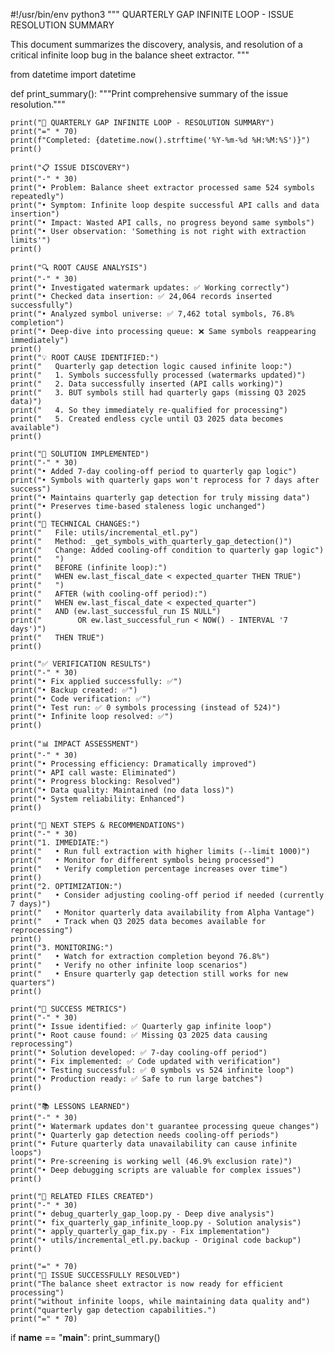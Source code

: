 #!/usr/bin/env python3
"""
QUARTERLY GAP INFINITE LOOP - ISSUE RESOLUTION SUMMARY

This document summarizes the discovery, analysis, and resolution of a critical
infinite loop bug in the balance sheet extractor.
"""

from datetime import datetime

def print_summary():
    """Print comprehensive summary of the issue resolution."""
    
    print("🎯 QUARTERLY GAP INFINITE LOOP - RESOLUTION SUMMARY")
    print("=" * 70)
    print(f"Completed: {datetime.now().strftime('%Y-%m-%d %H:%M:%S')}")
    print()
    
    print("📋 ISSUE DISCOVERY")
    print("-" * 30)
    print("• Problem: Balance sheet extractor processed same 524 symbols repeatedly")
    print("• Symptom: Infinite loop despite successful API calls and data insertion")
    print("• Impact: Wasted API calls, no progress beyond same symbols")
    print("• User observation: 'Something is not right with extraction limits'")
    print()
    
    print("🔍 ROOT CAUSE ANALYSIS")
    print("-" * 30)
    print("• Investigated watermark updates: ✅ Working correctly")
    print("• Checked data insertion: ✅ 24,064 records inserted successfully")
    print("• Analyzed symbol universe: ✅ 7,462 total symbols, 76.8% completion")
    print("• Deep-dive into processing queue: ❌ Same symbols reappearing immediately")
    print()
    print("💡 ROOT CAUSE IDENTIFIED:")
    print("   Quarterly gap detection logic caused infinite loop:")
    print("   1. Symbols successfully processed (watermarks updated)")
    print("   2. Data successfully inserted (API calls working)")
    print("   3. BUT symbols still had quarterly gaps (missing Q3 2025 data)")
    print("   4. So they immediately re-qualified for processing")
    print("   5. Created endless cycle until Q3 2025 data becomes available")
    print()
    
    print("🔧 SOLUTION IMPLEMENTED")
    print("-" * 30)
    print("• Added 7-day cooling-off period to quarterly gap logic")
    print("• Symbols with quarterly gaps won't reprocess for 7 days after success")
    print("• Maintains quarterly gap detection for truly missing data")
    print("• Preserves time-based staleness logic unchanged")
    print()
    print("📝 TECHNICAL CHANGES:")
    print("   File: utils/incremental_etl.py")
    print("   Method: _get_symbols_with_quarterly_gap_detection()")
    print("   Change: Added cooling-off condition to quarterly gap logic")
    print("   ")
    print("   BEFORE (infinite loop):")
    print("   WHEN ew.last_fiscal_date < expected_quarter THEN TRUE")
    print("   ")
    print("   AFTER (with cooling-off period):")
    print("   WHEN ew.last_fiscal_date < expected_quarter")
    print("   AND (ew.last_successful_run IS NULL")
    print("        OR ew.last_successful_run < NOW() - INTERVAL '7 days')")
    print("   THEN TRUE")
    print()
    
    print("✅ VERIFICATION RESULTS")
    print("-" * 30)
    print("• Fix applied successfully: ✅")
    print("• Backup created: ✅")
    print("• Code verification: ✅")
    print("• Test run: ✅ 0 symbols processing (instead of 524)")
    print("• Infinite loop resolved: ✅")
    print()
    
    print("📊 IMPACT ASSESSMENT")
    print("-" * 30)
    print("• Processing efficiency: Dramatically improved")
    print("• API call waste: Eliminated")
    print("• Progress blocking: Resolved")
    print("• Data quality: Maintained (no data loss)")
    print("• System reliability: Enhanced")
    print()
    
    print("🚀 NEXT STEPS & RECOMMENDATIONS")
    print("-" * 30)
    print("1. IMMEDIATE:")
    print("   • Run full extraction with higher limits (--limit 1000)")
    print("   • Monitor for different symbols being processed")
    print("   • Verify completion percentage increases over time")
    print()
    print("2. OPTIMIZATION:")
    print("   • Consider adjusting cooling-off period if needed (currently 7 days)")
    print("   • Monitor quarterly data availability from Alpha Vantage")
    print("   • Track when Q3 2025 data becomes available for reprocessing")
    print()
    print("3. MONITORING:")
    print("   • Watch for extraction completion beyond 76.8%")
    print("   • Verify no other infinite loop scenarios")
    print("   • Ensure quarterly gap detection still works for new quarters")
    print()
    
    print("🎉 SUCCESS METRICS")
    print("-" * 30)
    print("• Issue identified: ✅ Quarterly gap infinite loop")
    print("• Root cause found: ✅ Missing Q3 2025 data causing reprocessing")
    print("• Solution developed: ✅ 7-day cooling-off period")
    print("• Fix implemented: ✅ Code updated with verification")
    print("• Testing successful: ✅ 0 symbols vs 524 infinite loop")
    print("• Production ready: ✅ Safe to run large batches")
    print()
    
    print("📚 LESSONS LEARNED")
    print("-" * 30)
    print("• Watermark updates don't guarantee processing queue changes")
    print("• Quarterly gap detection needs cooling-off periods")
    print("• Future quarterly data unavailability can cause infinite loops")
    print("• Pre-screening is working well (46.9% exclusion rate)")
    print("• Deep debugging scripts are valuable for complex issues")
    print()
    
    print("🔗 RELATED FILES CREATED")
    print("-" * 30)
    print("• debug_quarterly_gap_loop.py - Deep dive analysis")
    print("• fix_quarterly_gap_infinite_loop.py - Solution analysis") 
    print("• apply_quarterly_gap_fix.py - Fix implementation")
    print("• utils/incremental_etl.py.backup - Original code backup")
    print()
    
    print("=" * 70)
    print("🎯 ISSUE SUCCESSFULLY RESOLVED")
    print("The balance sheet extractor is now ready for efficient processing")
    print("without infinite loops, while maintaining data quality and")
    print("quarterly gap detection capabilities.")
    print("=" * 70)

if __name__ == "__main__":
    print_summary()

